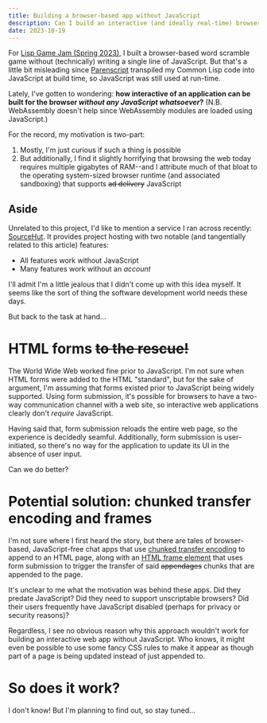 ```yaml
---
title: Building a browser-based app without JavaScript
description: Can I build an interactive (and ideally real-time) browser-based app without using JavaScript?
date: 2023-10-19
---
```

For [Lisp Game Jam (Spring 2023)](../game-development/lisp-game-jam-2.md), I built a browser-based word scramble game without (technically) writing a single line of JavaScript. But that's a little bit misleading since [Parenscript](https://parenscript.common-lisp.dev/) transpiled my Common Lisp code into JavaScript at build time, so JavaScript was still used at run-time.

Lately, I've gotten to wondering: **how interactive of an application can be built for the browser *without any JavaScript whatsoever*?** (N.B. WebAssembly doesn't help since WebAssembly modules are loaded using JavaScript.)

For the record, my motivation is two-part:

1. Mostly, I'm just curious if such a thing is possible
2. But additionally, I find it slightly horrifying that browsing the web today requires multiple gigabytes of RAM--and I attribute much of that bloat to the operating system-sized browser runtime (and associated sandboxing) that supports ~~ad delivery~~ JavaScript

## Aside
Unrelated to this project, I'd like to mention a service I ran across recently: [SourceHut](https://sourcehut.org/). It provides project hosting with two notable (and tangentially related to this article) features:

* All features work without JavaScript
* Many features work without an *account*

I'll admit I'm a little jealous that I didn't come up with this idea myself. It seems like the sort of thing the software development world needs these days.

But back to the task at hand...

# HTML forms ~~to the rescue!~~
The World Wide Web worked fine prior to JavaScript. I'm not sure when HTML forms were added to the HTML "standard", but for the sake of argument, I'm assuming that forms existed prior to JavaScript being widely supported. Using form submission, it's possible for browsers to have a two-way communication channel with a web site, so interactive web applications clearly don't *require* JavaScript.

Having said that, form submission reloads the entire web page, so the experience is decidedly seamful. Additionally, form submission is user-initiated, so there's no way for the application to update its UI in the absence of user input.

Can we do better?

# Potential solution: chunked transfer encoding and frames
I'm not sure where I first heard the story, but there are tales of browser-based, JavaScript-free chat apps that use [chunked transfer encoding](https://en.wikipedia.org/wiki/Chunked_transfer_encoding) to append to an HTML page, along with an [HTML frame element](https://developer.mozilla.org/en-US/docs/Web/HTML/Element/frame) that uses form submission to trigger the transfer of said ~~appendages~~ chunks that are appended to the page.

It's unclear to me what the motivation was behind these apps. Did they predate JavaScript? Did they need to support unscriptable browsers? Did their users frequently have JavaScript disabled (perhaps for privacy or security reasons)?

Regardless, I see no obvious reason why this approach wouldn't work for building an interactive web app without JavaScript. Who knows, it might even be possible to use some fancy CSS rules to make it appear as though part of a page is being updated instead of just appended to.

# So does it work?
I don't know! But I'm planning to find out, so stay tuned...